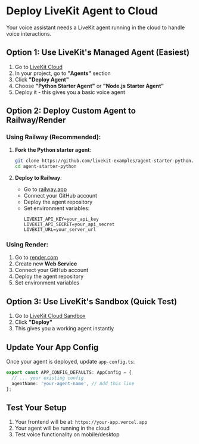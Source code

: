 # Deploy LiveKit Agent to Cloud

Your voice assistant needs a LiveKit agent running in the cloud to handle voice interactions.

## Option 1: Use LiveKit's Managed Agent (Easiest)

1. Go to [LiveKit Cloud](https://cloud.livekit.io/)
2. In your project, go to **"Agents"** section
3. Click **"Deploy Agent"**
4. Choose **"Python Starter Agent"** or **"Node.js Starter Agent"**
5. Deploy it - this gives you a basic voice agent

## Option 2: Deploy Custom Agent to Railway/Render

### Using Railway (Recommended):

1. **Fork the Python starter agent**:

   ```bash
   git clone https://github.com/livekit-examples/agent-starter-python.git
   cd agent-starter-python
   ```

2. **Deploy to Railway**:
   - Go to [railway.app](https://railway.app)
   - Connect your GitHub account
   - Deploy the agent repository
   - Set environment variables:
     ```
     LIVEKIT_API_KEY=your_api_key
     LIVEKIT_API_SECRET=your_api_secret
     LIVEKIT_URL=your_server_url
     ```

### Using Render:

1. Go to [render.com](https://render.com)
2. Create new **Web Service**
3. Connect your GitHub account
4. Deploy the agent repository
5. Set environment variables

## Option 3: Use LiveKit's Sandbox (Quick Test)

1. Go to [LiveKit Cloud Sandbox](https://cloud.livekit.io/projects/p_/sandbox/templates/agent-starter-python)
2. Click **"Deploy"**
3. This gives you a working agent instantly

## Update Your App Config

Once your agent is deployed, update `app-config.ts`:

```typescript
export const APP_CONFIG_DEFAULTS: AppConfig = {
  // ... your existing config
  agentName: 'your-agent-name', // Add this line
};
```

## Test Your Setup

1. Your frontend will be at: `https://your-app.vercel.app`
2. Your agent will be running in the cloud
3. Test voice functionality on mobile/desktop

